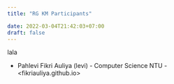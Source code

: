 ```yaml
---
title: "RG KM Participants"

date: 2022-03-04T21:42:03+07:00
draft: false
---
```

lala
- Pahlevi Fikri Auliya (levi) - Computer Science NTU - <fikriauliya.github.io>
